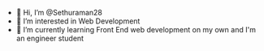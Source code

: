 - 👋 Hi, I’m @Sethuraman28
- 👀 I’m interested in Web Development 
- 🌱 I’m currently learning Front End web development on my own and I'm an engineer student


<!---
Sethuraman28/Sethuraman28 is a ✨ special ✨ repository because its `README.md` (this file) appears on your GitHub profile.
You can click the Preview link to take a look at your changes.
--->
